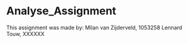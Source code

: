 # Analyse_Assignment

This assignment was made by:
Milan van Zijderveld, 1053258
Lennard Touw, XXXXXX
